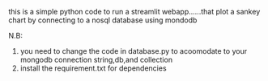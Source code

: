 this is a simple python code to run a streamlit webapp......that plot a sankey chart by connecting to a nosql database using mondodb

N.B:
  1) you need to change the code in database.py to acoomodate to your mongodb connection string,db,and collection
  2) install the requirement.txt for dependencies
